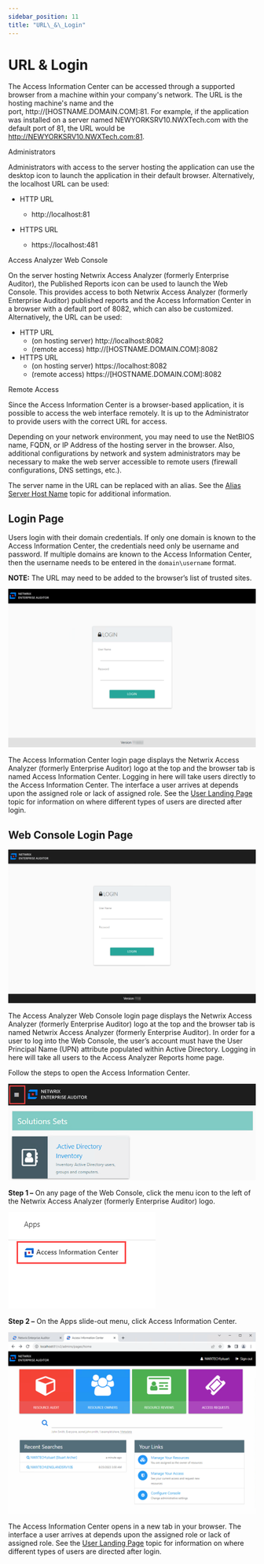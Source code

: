 ```yaml
---
sidebar_position: 11
title: "URL\_&\_Login"
---
```


# URL & Login

The Access Information Center can be accessed through a supported browser from a machine within your company's network. The URL is the hosting machine's name and the port, http://[HOSTNAME.DOMAIN.COM]:81. For example, if the application was installed on a server named NEWYORKSRV10.NWXTech.com with the default port of 81, the URL would be http://NEWYORKSRV10.NWXTech.com:81.

Administrators

Administrators with access to the server hosting the application can use the desktop icon to launch the application in their default browser. Alternatively, the localhost URL can be used:

* HTTP URL

  * http://localhost:81
* HTTPS URL

  * https://localhost:481

Access Analyzer Web Console

On the server hosting Netwrix Access Analyzer (formerly Enterprise Auditor), the Published Reports icon can be used to launch the Web Console. This provides access to both Netwrix Access Analyzer (formerly Enterprise Auditor) published reports and the Access Information Center in a browser with a default port of 8082, which can also be customized. Alternatively, the URL can be used:

* HTTP URL
  * (on hosting server) http://localhost:8082
  * (remote access) http://[HOSTNAME.DOMAIN.COM]:8082
* HTTPS URL
  * (on hosting server) https://localhost:8082
  * (remote access) https://[HOSTNAME.DOMAIN.COM]:8082

Remote Access

Since the Access Information Center is a browser-based application, it is possible to access the web interface remotely. It is up to the Administrator to provide users with the correct URL for access.

Depending on your network environment, you may need to use the NetBIOS name, FQDN, or IP Address of the hosting server in the browser. Also, additional configurations by network and system administrators may be necessary to make the web server accessible to remote users (firewall configurations, DNS settings, etc.).

The server name in the URL can be replaced with an alias. See the [Alias Server Host Name](AdditionalConfig/AliasServer "Alias Server Host Name") topic for additional information.

## Login Page

Users login with their domain credentials. If only one domain is known to the Access Information Center, the credentials need only be username and password. If multiple domains are known to the Access Information Center, then the username needs to be entered in the `domain\username` format.

**NOTE:** The URL may need to be added to the browser’s list of trusted sites.

![AIC Login page](../../../../../../static/Content/Resources/Images/Access/InformationCenter/Admin/LoginPage.png "AIC Login page")

The Access Information Center login page displays the Netwrix Access Analyzer (formerly Enterprise Auditor) logo at the top and the browser tab is named Access Information Center. Logging in here will take users directly to the Access Information Center. The interface a user arrives at depends upon the assigned role or lack of assigned role. See the [User Landing Page](UserLanding "User Landing Page") topic for information on where different types of users are directed after login.

## Web Console Login Page

![Web Console Login page](../../../../../../static/Content/Resources/Images/EnterpriseAuditor/Install/Reports/WebConsoleLogin.png "Web Console Login page")

The Access Analyzer Web Console login page displays the Netwrix Access Analyzer (formerly Enterprise Auditor) logo at the top and the browser tab is named Netwrix Access Analyzer (formerly Enterprise Auditor). In order for a user to log into the Web Console, the user’s account must have the User Principal Name (UPN) attribute populated within Active Directory. Logging in here will take all users to the Access Analyzer Reports home page.

Follow the steps to open the Access Information Center.

![Menu icon on Web Console home page](../../../../../../static/Content/Resources/Images/Access/InformationCenter/Admin/AccessFromWebConsole.png "Menu icon on Web Console home page")

**Step 1 –** On any page of the Web Console, click the menu icon to the left of the Netwrix Access Analyzer (formerly Enterprise Auditor) logo.

![Apps slide-out menu](../../../../../../static/Content/Resources/Images/Access/InformationCenter/Admin/AccessFromWebConsoleAppsMenu.png "Apps slide-out menu")

**Step 2 –** On the Apps slide-out menu, click Access Information Center.

![AIC opened from the Web Console](../../../../../../static/Content/Resources/Images/Access/InformationCenter/Admin/AICFromWebConsole.png "AIC opened from the Web Console")

The Access Information Center opens in a new tab in your browser. The interface a user arrives at depends upon the assigned role or lack of assigned role. See the [User Landing Page](UserLanding "User Landing Page") topic for information on where different types of users are directed after login.